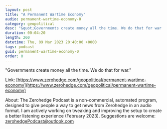 ```yaml
---
layout: post
title: "A Permanent Wartime Economy"
audio: permanent-wartime-economy-0
category: geopolitical
desc: "&quot;Governments create money all the time. We do that for war.&quot;"
duration: 00:04:20
length: 260
datetime: Thu, 09 Mar 2023 20:40:00 +0000
tags: podcast
guid: permanent-wartime-economy-0
order: 0
---
```

&quot;Governments create money all the time. We do that for war.&quot;

Link: [https://www.zerohedge.com/geopolitical/permanent-wartime-economy](https://www.zerohedge.com/geopolitical/permanent-wartime-economy)

About: The Zerohedge Podcast is a non-commercial, automated program, designed to give people a way to get news from Zerohedge in an audio format.  I am actively working on tweaking and improving the setup to create a better listening experience (February 2023).  Suggestions are welcome: [zerohedgePodcast@outlook.com](mailto:zerohedgePodcast@outlook.com)